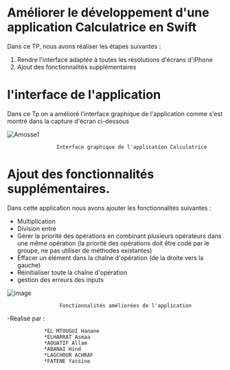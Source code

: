 # Améliorer le développement d'une application Calculatrice en Swift
Dans ce TP, nous avons réaliser les étapes suivantes :
1) Rendre l'interface adaptée à toutes les résolutions d'écrans d'iPhone
2) Ajout des fonctionnalités supplémentaires

# l'interface de l'application
Dans ce Tp on a amélioré l'interface graphique de l'application comme s'est montré dans la capture d'écran ci-dessous


![Amosse1](https://user-images.githubusercontent.com/47917618/213797082-c3d28ee0-1f92-4804-87b5-fbd570efd14b.PNG)
  
  
                    Interface graphique de l'application Calculatrice




# Ajout des fonctionnalités supplémentaires. 
Dans cette application nous avons ajouter les fonctionnalités suivantes : 
- Multiplication 
- Division entre 
- Gérer la priorité des opérations en combinant plusieurs opérateurs dans une même opération (la priorité des opérations doit être codé par le groupe, ne pas utiliser de méthodes existantes)
- Effacer un élément dans la chaîne d'opération (de la droite vers la gauche) 
- Réinitialiser toute la chaîne d'opération
- gestion des erreurs des inputs

![image](https://user-images.githubusercontent.com/47917618/213797660-d6203eeb-cfda-452d-b274-5ac9fac8ad39.png)


                     Fonctionnalités améliorées de l'application



-Réalisé par : 

                *EL MTOUGUI Hanane
                *ELHARRAT Asmaa
                *AOUATIF Allam
                *ABANAI Hind
                *LAGCHOUR ACHRAF
                *FATENE Yassine
